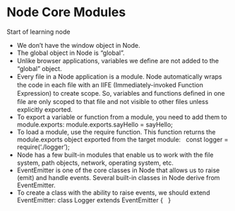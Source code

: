 # Node Core Modules
Start of learning node

- We don’t have the window object in Node.
- The global object in Node is “global”.
- Unlike browser applications, variables we deﬁne are not added to the “global” object.
- Every ﬁle in a Node application is a module. Node automatically wraps the code in each ﬁle with an IIFE (Immediately-invoked Function Expression) to create scope. So, variables and functions deﬁned in one ﬁle are only scoped to that ﬁle and not visible to other ﬁles unless explicitly exported.
- To export a variable or function from a module, you need to add them to module.exports:
module.exports.sayHello = sayHello;
- To load a module, use the require function. This function returns the module.exports object exported from the target module:   const logger = require(‘./logger’);
- Node has a few built-in modules that enable us to work with the ﬁle system, path objects, network, operating system, etc.
- EventEmitter is one of the core classes in Node that allows us to raise (emit) and handle events. Several built-in classes in Node derive from EventEmitter.
- To create a class with the ability to raise events, we should extend EventEmitter: class Logger extends EventEmitter {   } 
